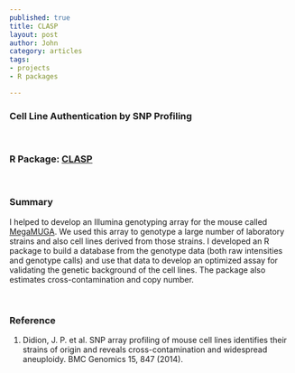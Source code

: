 ```yaml
--- 
published: true
title: CLASP
layout: post
author: John
category: articles
tags: 
- projects
- R packages

---
```


### Cell Line Authentication by SNP Profiling

<br/>

### R Package: <a href="https://github.com/jdidion/clasp">CLASP</a>

<br/>

### Summary

I helped to develop an Illumina genotyping array for the mouse called <a href="https://www.neogen.com/Genomics/pdf/Slicks/MegaMUGAFlyer.pdf">MegaMUGA</a>. We used this array to genotype a large number of laboratory strains and also cell lines derived from those strains. I developed an R package to build a database from the genotype data (both raw intensities and genotype calls) and use that data to develop an optimized assay for validating the genetic background of the cell lines. The package also estimates cross-contamination and copy number.

<br/>

### Reference

1.	Didion, J. P. et al. SNP array profiling of mouse cell lines identifies their strains of origin and reveals cross-contamination and widespread aneuploidy. BMC Genomics 15, 847 (2014).